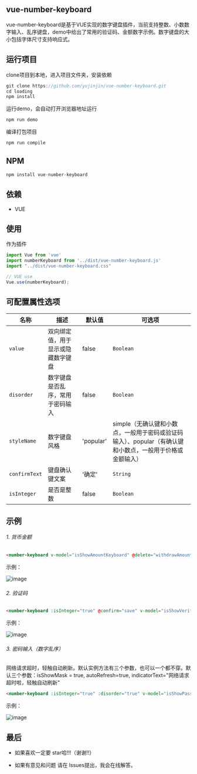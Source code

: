 ## vue-number-keyboard
vue-number-keyboard是基于VUE实现的数字键盘插件，当前支持整数、小数数字输入、乱序键盘，demo中给出了常用的验证码、金额数字示例。数字键盘的大小包括字体尺寸支持响应式。

## 运行项目
clone项目到本地，进入项目文件夹，安装依赖

```javascript
git clone https://github.com/yujinjin/vue-number-keyboard.git
cd loading
npm install
```
运行demo，会自动打开浏览器地址运行
```javascript
npm run demo
```
编译打包项目
```javascript
npm run compile
```

## NPM
```javascript
npm install vue-number-keyboard
```
## 依赖
- VUE

## 使用
作为插件
```javascript
import Vue from 'vue'
import numberKeyboard from '../dist/vue-number-keyboard.js'
import "../dist/vue-number-keyboard.css"

// VUE use
Vue.use(numberKeyboard);
```
## 可配置属性选项

名称 | 描述 | 默认值 | 可选项
---|---|---|---
`value` | 双向绑定值，用于显示或隐藏数字键盘 | false | `Boolean`
`disorder` | 数字键盘是否乱序，常用于密码输入 | false | `Boolean`
`styleName` | 数字键盘风格 | 'popular' | simple（无确认键和小数点，一般用于密码或验证码输入）、popular（有确认键和小数点，一般用于价格或金额输入）
`confirmText` | 键盘确认键文案 | '确定' | `String`
`isInteger` | 是否是整数 | false | `Boolean`

## 示例
###### 1. 货币金额
```html
<number-keyboard v-model="isShowAmountKeyboard" @delete="withdrawAmount ? (withdrawAmount = withdrawAmount.substring(0, withdrawAmount.length - 1)) : ''" @keyDown="withdrawAmountInput"></number-keyboard>
```
示例：

![image](https://note.youdao.com/yws/public/resource/b2a61ad71011584a10dcc60987acf09a/xmlnote/41D7071D69CD4577806E2E8E7C1E662D/6123)

###### 2. 验证码

```html
<number-keyboard :isInteger="true" @confirm="save" v-model="isShowVerificationCodeKeyboard" @keyDown="verificationCodeInput" @delete="validateCode ? (validateCode = validateCode.substring(0, validateCode.length - 1)) : ''"></number-keyboard>
```
示例：

![image](https://note.youdao.com/yws/public/resource/b2a61ad71011584a10dcc60987acf09a/xmlnote/A830BE497BE140959B3D210744485B87/6125)
###### 3. 密码输入（数字乱序）
网络请求超时，轻触自动刷新。默认实例方法有三个参数，也可以一个都不穿。默认三个参数：isShowMask = true, autoRefresh=true, indicatorText="网络请求超时啦，轻触自动刷新"

```html
<number-keyboard :isInteger="true" :disorder="true" v-model="isShowPasswordKeyboard" @keyDown="passwordInput" @delete="password ? (validateCode = password.substring(0, password.length - 1)) : ''"></number-keyboard>
```
示例：

![image](https://note.youdao.com/yws/public/resource/b2a61ad71011584a10dcc60987acf09a/xmlnote/D72170E3234B4FA6AE17488D8B02D942/6127)




## 最后
- 如果喜欢一定要 star哈!!!（谢谢!!）

- 如果有意见和问题 请在 lssues提出，我会在线解答。

